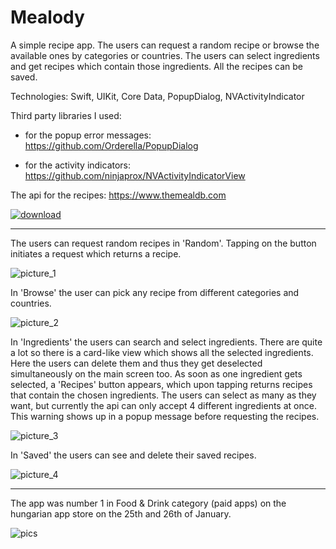# Mealody

A simple recipe app. The users can request a random recipe or browse the available ones by categories or countries. 
The users can select ingredients and get recipes which contain those ingredients.
All the recipes can be saved.

Technologies: Swift, UIKit, Core Data, PopupDialog, NVActivityIndicator

Third party libraries I used:

- for the popup error messages: https://github.com/Orderella/PopupDialog

- for the activity indicators: https://github.com/ninjaprox/NVActivityIndicatorView

The api for the recipes: https://www.themealdb.com

<a href="https://apps.apple.com/app/id1492125687" rel="some text">![download](https://user-images.githubusercontent.com/44786735/70862038-112c4e00-1f37-11ea-9694-7b46c3404b3a.png)</a>

------

The users can request random recipes in 'Random'. Tapping on the button initiates a request which returns a recipe.

![picture_1](https://user-images.githubusercontent.com/44786735/73124120-c8d16880-3f97-11ea-8324-b7288c29a01d.png)

In 'Browse' the user can pick any recipe from different categories and countries.

![picture_2](https://user-images.githubusercontent.com/44786735/73124154-4f864580-3f98-11ea-9b78-e4a7f7e4af08.png)

In 'Ingredients' the users can search and select ingredients. There are quite a lot so there is a card-like view which 
shows all the selected ingredients. Here the users can delete them and thus they get deselected simultaneously on the main screen too.
As soon as one ingredient gets selected, a 'Recipes' button appears, which upon tapping returns recipes that contain the chosen
ingredients. The users can select as many as they want, but currently the api can only accept 4 different ingredients at once.
This warning shows up in a popup message before requesting the recipes.

![picture_3](https://user-images.githubusercontent.com/44786735/73124516-81011000-3f9c-11ea-97c9-0522d1dc3638.png)

In 'Saved' the users can see and delete their saved recipes.

![picture_4](https://user-images.githubusercontent.com/44786735/73124532-d9381200-3f9c-11ea-9f3b-e1827fd1da24.png)

------

The app was number 1 in Food & Drink category (paid apps) on the hungarian app store on the 25th and 26th of January. 

![pics](https://user-images.githubusercontent.com/44786735/83431927-68b46c80-a438-11ea-9235-7773ccea2ca0.png)
